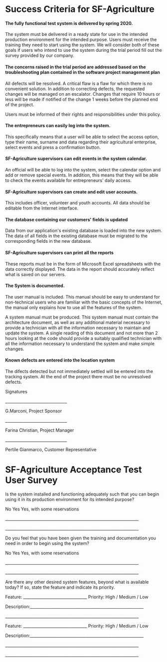 # Success Criteria for SF-Agriculture



#### The fully functional test system is delivered by spring 2020.

The system must be delivered in a ready state for use in the intended production environment for the intended purpose. Users must receive the training they need to start using the system. We will consider both of these goals if users who intend to use the system during the trial period fill out the survey provided by our company.

#### The concerns raised in the trial period are addressed based on the troubleshooting plan contained in the software project management plan

All defects will be resolved. A critical flaw is a flaw for which there is no convenient solution. In addition to correcting defects, the requested changes will be managed on an escalator. Changes that require 10 hours or less will be made if notified of the change 1 weeks before the planned end of the project.

Users must be informed of their rights and responsibilities under this policy.

#### The entrepreneurs can easily log into the system.

This specifically means that a user will be able to select the access option, type their name, surname and data regarding their agricultural enterprise, select events and press a confirmation button.

#### SF-Agriculture  supervisors can edit events in the system calendar.

An official will be able to log into the system, select the calendar option and add or remove special events. In addition, this means that they will be able to check the events available for entrepreneurs' daily access.

#### SF-Agriculture supervisors can create and edit user accounts.

This includes officer, volunteer and youth accounts. All data should be editable from the Internet interface.

#### The database containing our customers' fields is updated

Data from our application's existing database is loaded into the new system. The data of all fields in the existing database must be migrated to the corresponding fields in the new database.

#### SF-Agriculture supervisors can print all the reports

These reports must be in the form of Microsoft Excel spreadsheets with the data correctly displayed. The data in the report should accurately reflect what is saved on our servers.

#### The System is documented.

The user manual is included. This manual should be easy to understand for non-technical users who are familiar with the basic concepts of the Internet, the manual only explains how to use all the features of the system.

A system manual must be produced. This system manual must contain the architecture document, as well as any additional material necessary to provide a technician with all the information necessary to maintain and update the system. A single reading of this document and not more than 2 hours looking at the code should provide a suitably qualified technician with all the information necessary to understand the system and make simple changes.

#### Known defects are entered into the location system

The difects detected but not immediately settled will be entered into the tracking system. At the end of the project there must be no unresolved defects.



Signatures



\_\_\_\_\_\_\_\_\_\_\_\_\_\_\_\_\_\_\_\_\_\_\_\_\_\_\_\_\_\_\_

G.Marconi, Project Sponsor



\_\_\_\_\_\_\_\_\_\_\_\_\_\_\_\_\_\_\_\_\_\_\_\_\_\_\_\_\_\_\_

Farina Christian, Project Manager

\_\_\_\_\_\_\_\_\_\_\_\_\_\_\_\_\_\_\_\_\_\_\_\_\_\_\_\_\_\_\_

Pertile Gianmarco, Customer Representative



# SF-Agriculture Acceptance Test User Survey

Is the system installed and functioning adequately such that you can begin using it in its production environment for its intended purpose?

 No    Yes  Yes, with some reservations

\_\_\_\_\_\_\_\_\_\_\_\_\_\_\_\_\_\_\_\_\_\_\_\_\_\_\_\_\_\_\_\_\_\_\_\_\_\_\_\_\_\_\_\_\_\_\_\_\_\_\_\_\_\_\_\_\_\_\_\_\_\_\_\_\_\_\_

\_\_\_\_\_\_\_\_\_\_\_\_\_\_\_\_\_\_\_\_\_\_\_\_\_\_\_\_\_\_\_\_\_\_\_\_\_\_\_\_\_\_\_\_\_\_\_\_\_\_\_\_\_\_\_\_\_\_\_\_\_\_\_\_\_\_\_



Do you feel that you have been given the training and documentation you need in order to begin using the system?

No    Yes  Yes, with some reservations

\_\_\_\_\_\_\_\_\_\_\_\_\_\_\_\_\_\_\_\_\_\_\_\_\_\_\_\_\_\_\_\_\_\_\_\_\_\_\_\_\_\_\_\_\_\_\_\_\_\_\_\_\_\_\_\_\_\_\_\_\_\_\_\_\_\_\_

\_\_\_\_\_\_\_\_\_\_\_\_\_\_\_\_\_\_\_\_\_\_\_\_\_\_\_\_\_\_\_\_\_\_\_\_\_\_\_\_\_\_\_\_\_\_\_\_\_\_\_\_\_\_\_\_\_\_\_\_\_\_\_\_\_\_\_



Are there any other desired system features, beyond what is available today? If so, state the feature and indicate its priority.

Feature: \_\_\_\_\_\_\_\_\_\_\_\_\_\_\_\_\_\_\_\_\_\_\_\_\_\_\_\_\_\_\_\_   Priority: High / Medium / Low

Description:\_\_\_\_\_\_\_\_\_\_\_\_\_\_\_\_\_\_\_\_\_\_\_\_\_\_\_\_\_\_\_\_\_\_\_\_\_\_\_\_\_\_\_\_\_\_\_\_\_\_\_\_\_\_\_\_\_

\_\_\_\_\_\_\_\_\_\_\_\_\_\_\_\_\_\_\_\_\_\_\_\_\_\_\_\_\_\_\_\_\_\_\_\_\_\_\_\_\_\_\_\_\_\_\_\_\_\_\_\_\_\_\_\_\_\_\_\_\_\_\_\_\_\_\_


Feature: \_\_\_\_\_\_\_\_\_\_\_\_\_\_\_\_\_\_\_\_\_\_\_\_\_\_\_\_\_\_\_\_   Priority: High / Medium / Low

Description:\_\_\_\_\_\_\_\_\_\_\_\_\_\_\_\_\_\_\_\_\_\_\_\_\_\_\_\_\_\_\_\_\_\_\_\_\_\_\_\_\_\_\_\_\_\_\_\_\_\_\_\_\_\_\_\_\_

\_\_\_\_\_\_\_\_\_\_\_\_\_\_\_\_\_\_\_\_\_\_\_\_\_\_\_\_\_\_\_\_\_\_\_\_\_\_\_\_\_\_\_\_\_\_\_\_\_\_\_\_\_\_\_\_\_\_\_\_\_\_\_\_\_\_\_

\_\_\_\_\_\_\_\_\_\_\_\_\_\_\_\_\_\_\_\_\_\_\_\_\_\_\_\_\_\_\_\_\_\_\_\_\_\_\_\_\_\_\_\_\_\_\_\_\_\_\_\_\_\_\_\_\_\_\_\_\_\_\_\_\_\_\_
